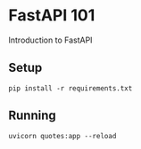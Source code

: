 # FastAPI 101

Introduction to FastAPI

## Setup

```console
pip install -r requirements.txt
```

## Running

```
uvicorn quotes:app --reload
```
